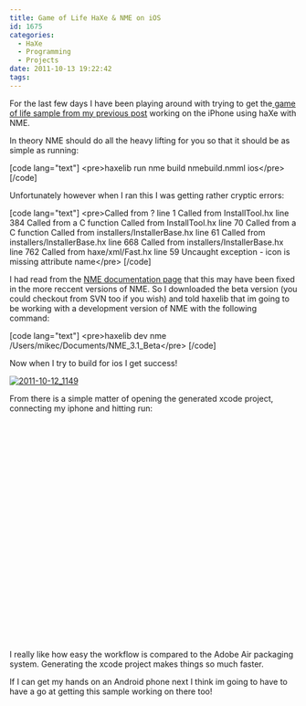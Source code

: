 ```yaml
---
title: Game of Life HaXe & NME on iOS
id: 1675
categories:
  - HaXe
  - Programming
  - Projects
date: 2011-10-13 19:22:42
tags:
---
```


For the last few days I have been playing around with trying to get the[ game of life sample from my previous post](https://mikecann.co.uk/personal-project/conways-game-of-life-in-haxe-nme-massiveunit/) working on the iPhone using haXe with NME.

<!--more-->

In theory NME should do all the heavy lifting for you so that it should be as simple as running:

[code lang="text"]
&lt;pre&gt;haxelib run nme build nmebuild.nmml ios&lt;/pre&gt;
[/code]

Unfortunately however when I ran this I was getting rather cryptic errors:

[code lang="text"]
&lt;pre&gt;Called from ? line 1
Called from InstallTool.hx line 384
Called from a C function
Called from InstallTool.hx line 70
Called from a C function
Called from installers/InstallerBase.hx line 61
Called from installers/InstallerBase.hx line 668
Called from installers/InstallerBase.hx line 762
Called from haxe/xml/Fast.hx line 59
Uncaught exception - icon is missing attribute name&lt;/pre&gt;
[/code]

I had read from the [NME documentation page](https://www.haxenme.org/developers/get-started/) that this may have been fixed in the more reccent versions of NME. So I downloaded the beta version (you could checkout from SVN too if you wish) and told haxelib that im going to be working with a development version of NME with the following command:

[code lang="text"]
&lt;pre&gt;haxelib dev nme /Users/mikec/Documents/NME_3.1_Beta&lt;/pre&gt;
[/code]

Now when I try to build for ios I get success!

[![](https://mikecann.co.uk/wp-content/uploads/2011/10/2011-10-12_1149.png "2011-10-12_1149")](https://mikecann.co.uk/wp-content/uploads/2011/10/2011-10-12_1149.png)

From there is a simple matter of opening the generated xcode project, connecting my iphone and hitting run:

<object width="700" height="386"><param name="movie" value="https://www.youtube.com/v/ZsILr8vjWL8?version=3&amp;hl=en_GB&amp;hd=1"></param><param name="allowFullScreen" value="true"></param><param name="allowscriptaccess" value="always"></param><embed src="https://www.youtube.com/v/ZsILr8vjWL8?version=3&amp;hl=en_GB&amp;hd=1" type="application/x-shockwave-flash" width="700" height="386" allowscriptaccess="always" allowfullscreen="true"></embed></object>

I really like how easy the workflow is compared to the Adobe Air packaging system. Generating the xcode project makes things so much faster. 

If I can get my hands on an Android phone next I think im going to have to have a go at getting this sample working on there too!